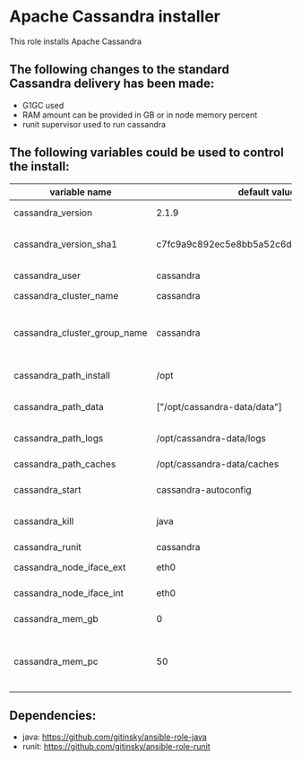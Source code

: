 # Apache Cassandra installer

This role installs Apache Cassandra

## The following changes to the standard Cassandra delivery has been made:

* G1GC used
* RAM amount can be provided in GB or in node memory percent
* runit supervisor used to run cassandra

## The following variables could be used to control the install:

variable name | default value | comment
------------- | ------------- | -------
cassandra_version | 2.1.9 | version to be installed
cassandra_version_sha1 | c7fc9a9c892ec5e8bb5a52c6d15cb89234418e04 | SHA1 checksum to check the downloaded file
cassandra_user | cassandra | user the cassandra will be running with
cassandra_cluster_name | cassandra | cluster name
cassandra_cluster_group_name | cassandra | the name on the inventory group contains the cluster hosts. used to get seeds addresses
cassandra_path_install | /opt | path the cassanda will be installed
cassandra_path_data | ["/opt/cassandra-data/data"] | array of paths the cassanda will store data in
cassandra_path_logs | /opt/cassandra-data/logs | path the cassanda will store logs
cassandra_path_caches | /opt/cassandra-data/caches | path the cassanda will store caches
cassandra_start | cassandra-autoconfig | cassandra start script
cassandra_kill | java | program to be killed to restart cassandra
cassandra_runit | cassandra | runit service name
cassandra_node_iface_ext | eth0 | external network interface name
cassandra_node_iface_int | eth0 | internal network interface name
cassandra_mem_gb | 0 | RAM available to cassandra in GB
cassandra_mem_pc | 50 | RAM available to cassandra in percent. Ignored if cassandra_mem_gb provided

## Dependencies:

* java: https://github.com/gitinsky/ansible-role-java
* runit: https://github.com/gitinsky/ansible-role-runit


